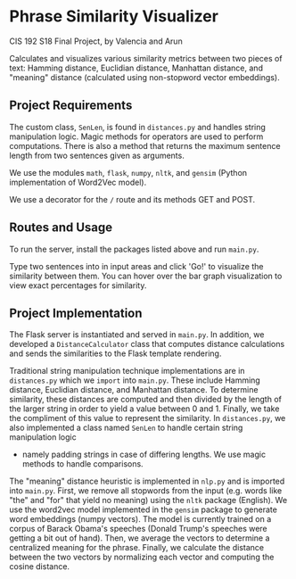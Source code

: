 # Phrase Similarity Visualizer
CIS 192 S18 Final Project, by Valencia and Arun

Calculates and visualizes various similarity metrics between two pieces of text: Hamming distance, Euclidian distance, Manhattan distance, and "meaning" distance (calculated using non-stopword vector embeddings).

## Project Requirements
The custom class, `SenLen`, is found in `distances.py` and handles string manipulation logic. Magic methods for operators are used to perform computations. There is also a method that returns the maximum sentence length from two sentences given as arguments.

We use the modules `math`, `flask`, `numpy`, `nltk`, and `gensim` (Python implementation of Word2Vec model). 

We use a decorator for the `/` route and its methods GET and POST.
 
## Routes and Usage
To run the server, install the packages listed above and run `main.py`.

Type two sentences into in input areas and click 'Go!' to visualize the similarity between them. You can hover over
the bar graph visualization to view exact percentages for similarity.

## Project Implementation

The Flask server is instantiated and served in `main.py`. In addition, we developed a `DistanceCalculator` class that
computes distance calculations and sends the similarities to the Flask template rendering.

Traditional string manipulation technique implementations are in `distances.py` which we `import` into `main.py`. These include
Hamming distance, Euclidian distance, and Manhattan distance. To determine similarity, these distances are computed and then
divided by the length of the larger string in order to yield a value between 0 and 1. Finally, we take the compliment of this value to 
represent the similarity. In `distances.py`, we also implemented a class named `SenLen` to handle certain string manipulation logic
- namely padding strings in case of differing lengths. We use magic methods to handle comparisons.

The "meaning" distance heuristic is implemented in `nlp.py` and is imported into `main.py`. First, we remove all stopwords from 
the input (e.g. words like "the" and "for" that yield no meaning) using the `nltk` package (English).
We use the word2vec model implemented in the `gensim` package to generate word embeddings (numpy vectors). The model is currently
trained on a corpus of Barack Obama's speeches (Donald Trump's speeches were getting a bit out of hand). Then, we
average the vectors to determine a centralized meaning for the phrase. Finally, we calculate the distance between the two vectors
by normalizing each vector and computing the cosine distance. 